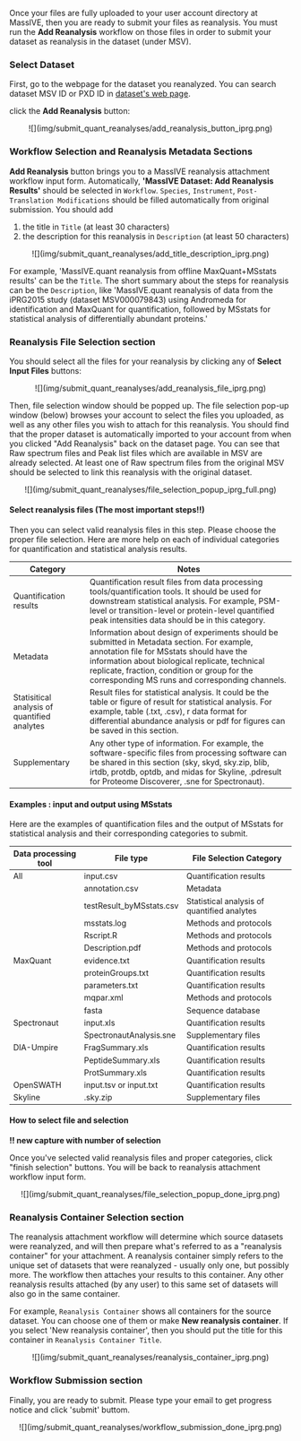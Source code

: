 Once your files are fully uploaded to your user account directory at MassIVE, then you are ready to submit your files as reanalysis. You must run the **Add Reanalysis** workflow on those files in order to submit your dataset as reanalysis in the dataset (under MSV).


### Select Dataset

First, go to the webpage for the dataset you reanalyzed. You can search dataset MSV ID or PXD ID in [dataset's web page](../access_public_datasets.md#MassIVEDatasetBrowsing-ViewingaDataset).

click the **Add Reanalysis** button:

<center>
![](img/submit_quant_reanalyses/add_reanalysis_button_iprg.png)
</center>


### Workflow Selection and Reanalysis Metadata Sections

**Add Reanalysis** button brings you to a MassIVE reanalysis attachment workflow input form.
Automatically, **'MassIVE Dataset: Add Reanalysis Results'** should be selected in `Workflow`. `Species`, `Instrument`, `Post-Translation Modifications` should be filled automatically from original submission. You should add 

1. the title in `Title` (at least 30 characters)
2. the description for this reanalysis in `Description` (at least 50 characters)


<center>
![](img/submit_quant_reanalyses/add_title_description_iprg.png)
</center>

For example, 'MassIVE.quant reanalysis from offline MaxQuant+MSstats results' can be the `Title`. The short summary about the steps for reanalysis can be the `Description`, like 'MassIVE.quant reanalysis of data from the iPRG2015 study (dataset MSV000079843) using Andromeda for identification and MaxQuant for quantification, followed by MSstats for statistical analysis of differentially abundant proteins.'


### Reanalysis File Selection section 
You should select all the files for your reanalysis by clicking any of **Select Input Files** buttons:

<center>
![](img/submit_quant_reanalyses/add_reanalysis_file_iprg.png)
</center>


Then, file selection window should be popped up. The file selection pop-up window (below) browses your account to select the files you uploaded, as well as any other files you wish to attach for this reanalysis. You should find that the proper dataset is automatically imported to your account from when you clicked "Add Reanalysis" back on the dataset page. You can see that Raw spectrum files and Peak list files which are available in MSV are already selected. At least one of Raw spectrum files from the original MSV should be selected to link this reanalysis with the original dataset.


<center>
![](img/submit_quant_reanalyses/file_selection_popup_iprg_full.png)
</center>


#### Select reanalysis files (The most important steps!!)
Then you can select valid reanalysis files in this step. Please choose the proper file selection. Here are more help on each of individual categories for quantification and statistical analysis results.


| Category                                     | Notes                                                                                    |
| -------------------------------------------- | ---------------------------------------------------------------------------------------- |
| Quantification results                       | Quantification result files from data processing tools/quantification tools. It should be used for downstream statistical analysis. For example, PSM-level or transition-level or protein-level quantified peak intensities data should be in this category.  |
| Metadata                                     | Information about design of experiments should be submitted in Metadata section. For example, annotation file for MSstats should have the information about biological replicate, technical replicate, fraction, condition or group for the corresponding MS runs and corresponding channels. |
| Statisitical analysis of quantified analytes | Result files for statistical analysis. It could be the table or figure of result for statistical analysis. For example, table (.txt, .csv), r data format for differential abundance analysis or pdf for figures can be saved in this section. |
| Supplementary                                | Any other type of information. For example, the software-specific files from processing software can be shared in this section (sky, skyd, sky.zip, blib, irtdb, protdb, optdb, and midas for Skyline, .pdresult for Proteome Discoverer, .sne for Spectronaut).|

#### Examples : input and output using MSstats 

Here are the examples of quantification files and the output of MSstats for statistical analysis and their corresponding categories to submit.

| Data processing tool | File type                | File Selection Category                     |
| -------------------- | ------------------------ | ------------------------------------------- |
| All                  | input.csv                | Quantification results                      |
|                      | annotation.csv           | Metadata                                    |
|                      | testResult_byMSstats.csv | Statistical analysis of quantified analytes |
|                      | msstats.log              | Methods and protocols                       |
|                      | Rscript.R                | Methods and protocols                       |
|                      | Description.pdf          | Methods and protocols                       |
| MaxQuant             | evidence.txt             | Quantification results                      |
|                      | proteinGroups.txt        | Quantification results                      |
|                      | parameters.txt           | Quantification results                      |
|                      | mqpar.xml                | Methods and protocols                       |
|                      | fasta                    | Sequence database                           |
| Spectronaut          | input.xls                | Quantification results                      |
|                      | SpectronautAnalysis.sne  | Supplementary files                         |
| DIA-Umpire           | FragSummary.xls          | Quantification results                      |
|                      | PeptideSummary.xls       | Quantification results                      |
|                      | ProtSummary.xls          | Quantification results                      |
| OpenSWATH            | input.tsv or input.txt   | Quantification results                      |
| Skyline              | .sky.zip                 | Supplementary files                         |


#### How to select file and selection
**!! new capture with number of selection**



Once you've selected valid reanalysis files and proper categories, click "finish selection" buttons. You will be back to reanalysis attachment workflow input form.

<center>
![](img/submit_quant_reanalyses/file_selection_popup_done_iprg.png)
</center>

### Reanalysis Container Selection section

The reanalysis attachment workflow will determine which source datasets were reanalyzed, and will then prepare what's referred to as a "reanalysis container" for your attachment. A reanalysis container simply refers to the unique set of datasets that were reanalyzed - usually only one, but possibly more. The workflow then attaches your results to this container. Any other reanalysis results attached (by any user) to this same set of datasets will also go in the same container.

For example, `Reanalysis Container` shows all containers for the source dataset. You can choose one of them or make **New reanalysis container**. If you select 'New reanalysis container', then you should put the title for this container in `Reanalysis Container Title`.

<center>
![](img/submit_quant_reanalyses/reanalysis_container_iprg.png)
</center>


### Workflow Submission section

Finally, you are ready to submit. Please type your email to get progress notice and click 'submit' buttom.

<center>
![](img/submit_quant_reanalyses/workflow_submission_done_iprg.png)
</center>

